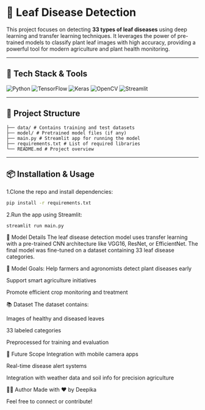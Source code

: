 # 🌿 Leaf Disease Detection

This project focuses on detecting **33 types of leaf diseases** using deep learning and transfer learning techniques. It leverages the power of pre-trained models to classify plant leaf images with high accuracy, providing a powerful tool for modern agriculture and plant health monitoring.

---

## 🚀 Tech Stack & Tools

![Python](https://img.shields.io/badge/-PYTHON-3776AB?style=for-the-badge&logo=python&logoColor=white)
![TensorFlow](https://img.shields.io/badge/-TensorFlow-FF6F00?style=for-the-badge&logo=tensorflow&logoColor=white)
![Keras](https://img.shields.io/badge/-Keras-D00000?style=for-the-badge&logo=keras&logoColor=white)
![OpenCV](https://img.shields.io/badge/-OpenCV-5C3EE8?style=for-the-badge&logo=opencv&logoColor=white)
![Streamlit](https://img.shields.io/badge/-Streamlit-FF4B4B?style=for-the-badge&logo=streamlit&logoColor=white)

---

## 📁 Project Structure
```
├── data/ # Contains training and test datasets
├── model/ # Pretrained model files (if any)
├── main.py # Streamlit app for running the model
├── requirements.txt # List of required libraries
└── README.md # Project overview
```
---

## 📦 Installation & Usage

1.Clone the repo and install dependencies:
```bash
pip install -r requirements.txt
```
2.Run the app using Streamlit:
```
streamlit run main.py
```
🧠 Model Details
The leaf disease detection model uses transfer learning with a pre-trained CNN architecture like VGG16, ResNet, or EfficientNet. The final model was fine-tuned on a dataset containing 33 leaf disease categories.

🎯 Model Goals:
Help farmers and agronomists detect plant diseases early

Support smart agriculture initiatives

Promote efficient crop monitoring and treatment

📚 Dataset
The dataset contains:

Images of healthy and diseased leaves

33 labeled categories

Preprocessed for training and evaluation

📌 Future Scope
Integration with mobile camera apps

Real-time disease alert systems

Integration with weather data and soil info for precision agriculture

🙋‍♀️ Author
Made with ❤️ by Deepika

Feel free to connect or contribute!


